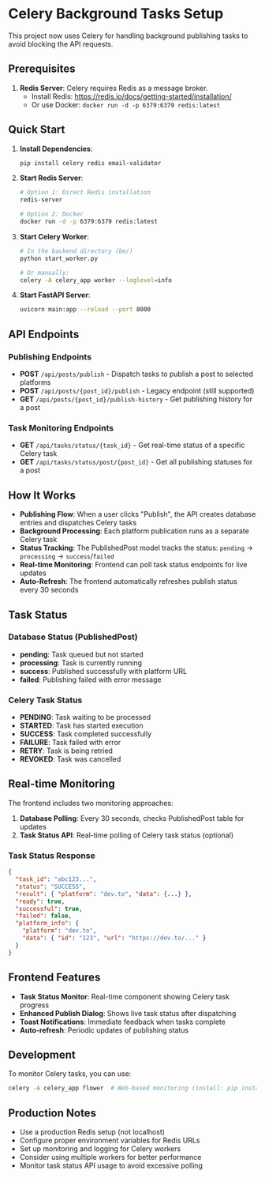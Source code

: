 # Celery Background Tasks Setup

This project now uses Celery for handling background publishing tasks to avoid blocking the API requests.

## Prerequisites

1. **Redis Server**: Celery requires Redis as a message broker.
   - Install Redis: https://redis.io/docs/getting-started/installation/
   - Or use Docker: `docker run -d -p 6379:6379 redis:latest`

## Quick Start

1. **Install Dependencies**:
   ```bash
   pip install celery redis email-validator
   ```

2. **Start Redis Server**:
   ```bash
   # Option 1: Direct Redis installation
   redis-server
   
   # Option 2: Docker
   docker run -d -p 6379:6379 redis:latest
   ```

3. **Start Celery Worker**:
   ```bash
   # In the backend directory (be/)
   python start_worker.py
   
   # Or manually:
   celery -A celery_app worker --loglevel=info
   ```

4. **Start FastAPI Server**:
   ```bash
   uvicorn main:app --reload --port 8000
   ```

## API Endpoints

### Publishing Endpoints

- **POST** `/api/posts/publish` - Dispatch tasks to publish a post to selected platforms
- **POST** `/api/posts/{post_id}/publish` - Legacy endpoint (still supported)
- **GET** `/api/posts/{post_id}/publish-history` - Get publishing history for a post

### Task Monitoring Endpoints

- **GET** `/api/tasks/status/{task_id}` - Get real-time status of a specific Celery task
- **GET** `/api/tasks/status/post/{post_id}` - Get all publishing statuses for a post

## How It Works

- **Publishing Flow**: When a user clicks "Publish", the API creates database entries and dispatches Celery tasks
- **Background Processing**: Each platform publication runs as a separate Celery task
- **Status Tracking**: The PublishedPost model tracks the status: `pending` → `processing` → `success`/`failed`
- **Real-time Monitoring**: Frontend can poll task status endpoints for live updates
- **Auto-Refresh**: The frontend automatically refreshes publish status every 30 seconds

## Task Status

### Database Status (PublishedPost)
- **pending**: Task queued but not started
- **processing**: Task is currently running
- **success**: Published successfully with platform URL
- **failed**: Publishing failed with error message

### Celery Task Status
- **PENDING**: Task waiting to be processed
- **STARTED**: Task has started execution
- **SUCCESS**: Task completed successfully
- **FAILURE**: Task failed with error
- **RETRY**: Task is being retried
- **REVOKED**: Task was cancelled

## Real-time Monitoring

The frontend includes two monitoring approaches:

1. **Database Polling**: Every 30 seconds, checks PublishedPost table for updates
2. **Task Status API**: Real-time polling of Celery task status (optional)

### Task Status Response
```json
{
  "task_id": "abc123...",
  "status": "SUCCESS",
  "result": { "platform": "dev.to", "data": {...} },
  "ready": true,
  "successful": true,
  "failed": false,
  "platform_info": {
    "platform": "dev.to",
    "data": { "id": "123", "url": "https://dev.to/..." }
  }
}
```

## Frontend Features

- **Task Status Monitor**: Real-time component showing Celery task progress
- **Enhanced Publish Dialog**: Shows live task status after dispatching
- **Toast Notifications**: Immediate feedback when tasks complete
- **Auto-refresh**: Periodic updates of publishing status

## Development

To monitor Celery tasks, you can use:
```bash
celery -A celery_app flower  # Web-based monitoring (install: pip install flower)
```

## Production Notes

- Use a production Redis setup (not localhost)
- Configure proper environment variables for Redis URLs
- Set up monitoring and logging for Celery workers
- Consider using multiple workers for better performance
- Monitor task status API usage to avoid excessive polling 